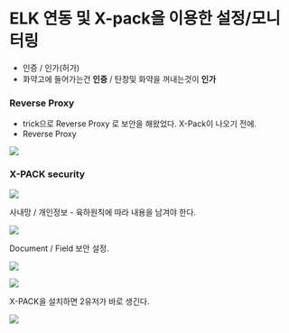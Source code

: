 # ELK 연동 및 X-pack을 이용한 설정/모니터링



- 인증 / 인가(허가)
- 화약고에 들어가는건 **인증** / 탄창및 화약을 꺼내는것이 **인가**



### Reverse Proxy

- trick으로 Reverse Proxy 로 보안을 해왔었다. X-Pack이 나오기 전에.
- Reverse Proxy

![](https://ws4.sinaimg.cn/large/006tNc79gy1g1xr2wfw0gj31hh0u04gs.jpg)





### X-PACK  security 

![](https://ws1.sinaimg.cn/large/006tNc79gy1g1xr4b700mj31ic0u0qsd.jpg)

사내망 / 개인정보 - 육하원칙에 따라 내용을 남겨야 한다.



![](https://ws4.sinaimg.cn/large/006tNc79gy1g1xr94t8guj31li0u0kfu.jpg)



Document / Field 보안 설정.



![](https://ws1.sinaimg.cn/large/006tNc79gy1g1xrcshql1j31i70u0neg.jpg)

![](https://ws3.sinaimg.cn/large/006tNc79gy1g1xrd5furhj31l20u0nj4.jpg)

X-PACK을 설치하면 2유저가 바로 생긴다.

![](https://ws1.sinaimg.cn/large/006tNc79gy1g1xrmi7y45j31jn0u07ez.jpg)